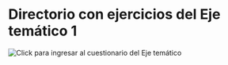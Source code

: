 # Directorio con ejercicios del Eje temático 1

![Click para ingresar al cuestionario del Eje temático](https://docs.google.com/forms/d/e/1FAIpQLSeyiet7GW1GZn5Ue0rHSSa7atwB84I8QN-vNoybuLDWQFfIXQ/viewform?usp=send_form)